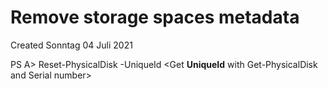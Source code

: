# Remove storage spaces metadata
Created Sonntag 04 Juli 2021

PS A> Reset-PhysicalDisk -UniqueId <Get **UniqueId** with Get-PhysicalDisk and Serial number>

